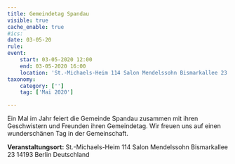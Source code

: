 ```yaml
---
title: Gemeindetag Spandau
visible: true
cache_enable: true
#ics: 
date: 03-05-20
rule: 
event:
	start: 03-05-2020 12:00
	end: 03-05-2020 16:00
	location: 'St.-Michaels-Heim 114 Salon Mendelssohn Bismarkallee 23 14193 Berlin Deutschland'
taxonomy:
	category: ['']
	tag: ['Mai 2020']

---
```

Ein Mal im Jahr feiert die Gemeinde Spandau zusammen mit ihren Geschwistern und Freunden ihren Gemeindetag. Wir freuen uns auf einen wunderschänen Tag in der Gemeinschaft.


**Veranstaltungsort:** St.-Michaels-Heim
114 Salon Mendelssohn
Bismarkallee 23
14193 Berlin
Deutschland

